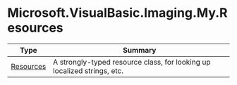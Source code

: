 ﻿
# Microsoft.VisualBasic.Imaging.My.Resources

|Type|Summary|
|----|-------|
|[Resources](./Resources.md)|A strongly-typed resource class, for looking up localized strings, etc.|

